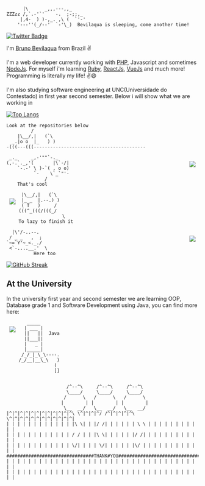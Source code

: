 ```
      |\      _,,,---,,_
ZZZzz /,`.-'`'    -.  ;-;;,_
     |,4-  ) )-,_. ,\ (  `'-'
    '---''(_/--'  `-'\_)  Bevilaqua is sleeping, come another time!
```
[![Twitter Badge](https://img.shields.io/badge/Twitter-Profile-informational?style=flat&logo=twitter&logoColor=white&color=1CA2F1)](https://twitter.com/NoWayBevilaqua)


I'm [Bruno Bevilaqua](https://bevilaqua.surge.sh) from Brazil ✌

I'm a web developer currently working with [PHP](https://www.php.net/), Javascript and sometimes [NodeJs](https://nodejs.org/en/). For myself i'm learning [Ruby](https://www.ruby-lang.org/en/), [ReactJs](https://reactjs.org/), [VueJs](https://vuejs.org/) and much more! Programming is literally my life! ✌😄


I'm also studying software engineering at UNC(Universidade do Contestado) in first year second semester. Below i will show what we are working in

[![Top Langs](https://github-readme-stats.vercel.app/api/top-langs/?username=anuraghazra&theme=radical)](https://github.com/anuraghazra/github-readme-stats)

```
Look at the repositories below
         /
    |\__/,|   (`\
  _.|o o  |_   ) )
-(((---(((-----------------------------------------
```
<a href="https://github.com/bevilaquabruno/coinberpunk-react">
  <img align="right" style="margin:1rem 0.5rem" src="https://github-readme-stats.vercel.app/api/pin/?username=bevilaquabruno&repo=coinberpunk-react&title_color=fc00a8&text_color=FFFFFF&icon_color=fc00a8&bg_color=1A2B34" />
</a>

```
 _._     _,-'""`-._
(,-.`._,'(       |\`-/|
    `-.-' \ )-`( , o o)
          `-    \`_`"'-
              /
    That's cool
```

<a href="https://github.com/bevilaquabruno/coinberpunk-react">
  <img align="left" style="margin:1rem 0.5rem" src="https://github-readme-stats.vercel.app/api/pin/?username=bevilaquabruno&repo=simple-blockchain&title_color=fc00a8&text_color=FFFFFF&icon_color=fc00a8&bg_color=1A2B34" />
</a>

```
 |\__/,|   (`\
 |_ _  |.--.) )
 ( T   )     /
(((^_(((/(((_/
                \
To lazy to finish it
```

<a href="https://github.com/bevilaquabruno/coinberpunk-react">
  <img align="right" style="margin:1rem 0.5rem" src="https://github-readme-stats.vercel.app/api/pin/?username=bevilaquabruno&repo=myownlibrary&title_color=fc00a8&text_color=FFFFFF&icon_color=fc00a8&bg_color=1A2B34" />
</a>

```
  |\'/-..--.
 / _ _   ,  ;
`~=`Y'~_<._./
 <`-....__.'  \
          Here too
```

[![GitHub Streak](https://github-readme-streak-stats.herokuapp.com?user=bevilaquabruno&theme=radical&hide_border=true)](https://git.io/streak-stats)

## At the University

In the university first year and second semester we are learning OOP, Database grade 1 and Software Development using Java, you can find more here:

<a href="https://github.com/bevilaquabruno/coinberpunk-react">
  <img align="left" style="margin:1rem 0.5rem" src="https://github-readme-stats.vercel.app/api/pin/?username=bevilaquabruno&repo=unc_DevSoftware2021&title_color=fc00a8&text_color=FFFFFF&icon_color=fc00a8&bg_color=1A2B34" />
</a>

```
   _____
  | ___ |
  ||   ||  Java
  ||___||
  |   _ |
  |_____|
 /_/_|_\_\----.
/_/__|__\_\   )
             (
             []

```

```

                      /^--^\     /^--^\     /^--^\
                      \____/     \____/     \____/
                     /      \   /      \   /      \
                    |        | |        | |        |
                     \__  __/   \__  __/   \__  __/
|^|^|^|^|^|^|^|^|^|^|^|^\ \^|^|^|^/ /^|^|^|^|^\ \^|^|^|^|^|^|^|^|^|^|^|^|
| | | | | | | | | | | | |\ \| | |/ /| | | | | | \ \ | | | | | | | | | | |
| | | | | | | | | | | | / / | | |\ \| | | | | |/ /| | | | | | | | | | | |
| | | | | | | | | | | | \/| | | | \/| | | | | |\/ | | | | | | | | | | | |
################################THANK#YOU################################
| | | | | | | | | | | | | | | | | | | | | | | | | | | | | | | | | | | | |
| | | | | | | | | | | | | | | | | | | | | | | | | | | | | | | | | | | | |
```
